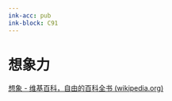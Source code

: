 ```yaml
---
ink-acc: pub
ink-block: C91
---
```

# 想象力

[想象 - 维基百科，自由的百科全书 (wikipedia.org)](https://zh.wikipedia.org/wiki/%E6%83%B3%E8%B1%A1)
